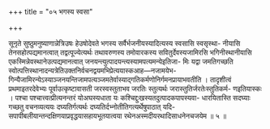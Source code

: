 +++
title = "०५ भगस्य स्वसा"

+++

सूनृते सुष्ठुमनुष्याणान्नेत्रिउषः हेउषोदेवते भगस्य सर्वैर्भजनीयस्यादित्यस्य स्वसासि स्वसृस्था- नीयासि तेनसहोत्पद्यमानत्वात् तद्वत्पूज्येत्यर्थः तथावरुणस्य तमोवारकस्य सवितुर्देवस्यजामिरसि भगिनीस्थानीयासि एकस्मिन्नेवस्थानेउत्पद्यमानत्वात् जनयन्त्युत्पादयन्त्यस्यामपत्यमन्येइतिजा- मिः यद्वा जमतिगच्छति स्वोत्पत्तिस्थानादन्यत्रेतिउक्तनिर्वचनद्वयमभिप्रेत्ययास्कआह—नजामयेभ- गिन्यैजामिरन्येऽस्याञ्जनयन्तिजामपत्यञ्जमतेर्वास्याद्गतिकर्मणोनिर्गमनप्रायाभवतीति । तादृशीत्वं प्रथमाइतरदेवेभ्यः पूर्वाउत्कृष्टावासती जरस्वस्तुताभव जरतिः स्तुत्यर्थः जरास्तुतिर्जरतेःस्तुतिकर्म- णइतियास्कः । पश्चा पश्चात्त्वत्प्रीत्यनन्तरं योअघस्यधाता यः कश्चिद्दुःखस्यतदुत्पादकपापस्यवा- धारयितास्ति सदघ्याः गच्छतु वचनव्यत्ययः दघ्यतिर्गत्यर्थः दघ्यतिर्दभ्नोतीतिगत्यर्थेषुपाठात् यदि- सपापीबलीयान्तन्दक्षिणयाप्रवृद्धयासहायभूतयात्वया रथेनअस्मदीयरथादिसाधनेनचजयेम ॥ ५ ॥
